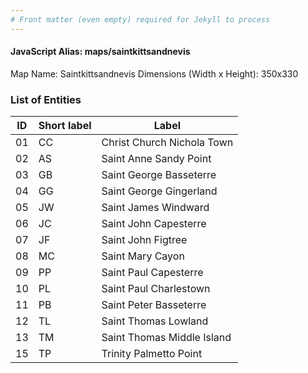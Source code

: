 ```yaml
---
# Front matter (even empty) required for Jekyll to process
---
```


#### JavaScript Alias: maps/saintkittsandnevis

Map Name: Saintkittsandnevis
Dimensions (Width x Height): 350x330





### List of Entities

ID | Short label | Label
---|---|---|
01|CC|Christ Church Nichola Town
02|AS|Saint Anne Sandy Point
03|GB|Saint George Basseterre
04|GG|Saint George Gingerland
05|JW|Saint James Windward
06|JC|Saint John Capesterre
07|JF|Saint John Figtree
08|MC|Saint Mary Cayon
09|PP|Saint Paul Capesterre
10|PL|Saint Paul Charlestown
11|PB|Saint Peter Basseterre
12|TL|Saint Thomas Lowland
13|TM|Saint Thomas Middle Island
15|TP|Trinity Palmetto Point

